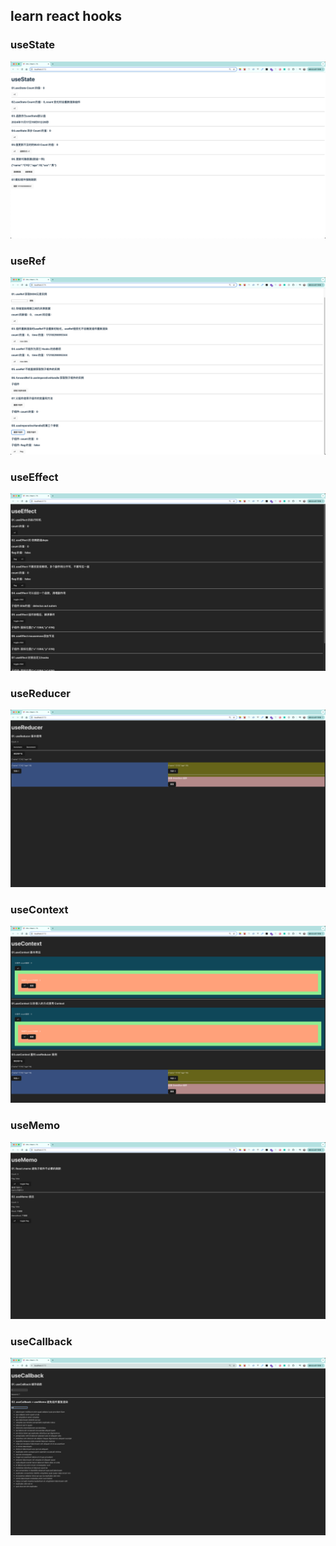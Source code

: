 ## learn react hooks

### useState
<img src="./views/useState.png"/>

### useRef
<img src="./views/useRef.png"/>

### useEffect
<img src="./views/useEffect.png"/>

### useReducer
<img src="./views/useReducer.png"/>

### useContext
<img src="./views/useContext.png"/>

### useMemo
<img src="./views/useMemo.png"/>

### useCallback
<img src="./views/useCallback.png"/>
